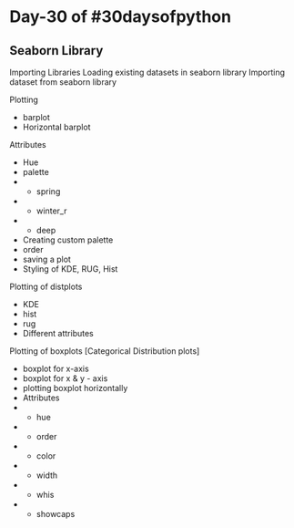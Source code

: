 # Day-30 of #30daysofpython

## Seaborn Library

Importing Libraries
Loading existing datasets in seaborn library
Importing dataset from seaborn library

Plotting
- barplot
- Horizontal barplot

Attributes

- Hue
- palette
- - spring
- - winter_r
- - deep
- Creating custom palette
- order
- saving a plot
- Styling of KDE, RUG, Hist

Plotting of distplots

- KDE
- hist
- rug
- Different attributes

Plotting of boxplots [Categorical Distribution plots]

- boxplot for x-axis
- boxplot for x & y - axis
- plotting boxplot horizontally
- Attributes
- - hue
- - order
- - color
- - width
- - whis
- - showcaps